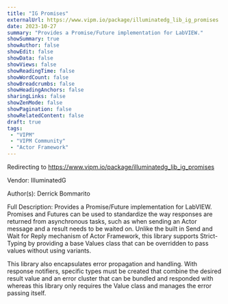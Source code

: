 ```yaml
---
title: "IG Promises"
externalUrl: https://www.vipm.io/package/illuminatedg_lib_ig_promises
date: 2023-10-27
summary: "Provides a Promise/Future implementation for LabVIEW."
showSummary: true
showAuthor: false
showEdit: false
showData: false
showViews: false
showReadingTime: false
showWordCount: false
showBreadcrumbs: false
showHeadingAnchors: false
sharingLinks: false
showZenMode: false
showPagination: false
showRelatedContent: false
draft: true
tags:
 - "VIPM"
 - "VIPM Community"
 - "Actor Framework"
---
```


Redirecting to https://www.vipm.io/package/illuminatedg_lib_ig_promises

Vendor: IlluminatedG

Author(s): Derrick Bommarito
 
Full Description:
Provides a Promise/Future implementation for LabVIEW. Promises and Futures can be used to standardize the way responses are returned from asynchronous tasks, such as when sending an Actor message and a result needs to be waited on. Unlike the built in Send and Wait for Reply mechanism of Actor Framework, this library supports Strict-Typing by providing a base Values class that can be overridden to pass values without using variants.

This library also encapsulates error propagation and handling. With response notifiers, specific types must be created that combine the desired result value and an error cluster that can be bundled and responded with whereas this library only requires the Value class and manages the error passing itself.